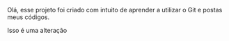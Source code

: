 Olá, esse projeto foi criado com intuito de aprender a utilizar o Git e postas meus códigos.


 Isso é uma alteração


